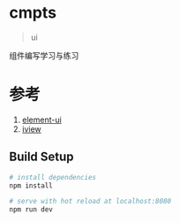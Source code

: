 # cmpts

> ui

组件编写学习与练习

# 参考

1. [element-ui](https://github.com/ElemeFE/element)
2. [iview](https://github.com/iview/iview)

## Build Setup

``` bash
# install dependencies
npm install

# serve with hot reload at localhost:8080
npm run dev

```